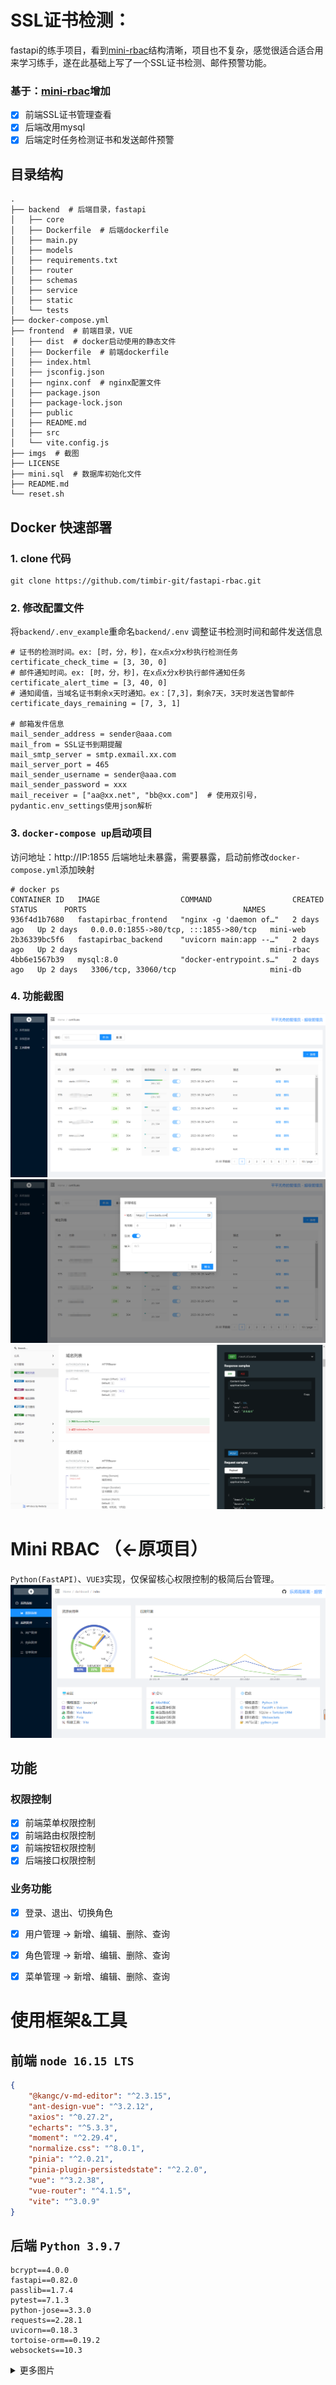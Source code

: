 # SSL证书检测：
fastapi的练手项目，看到[mini-rbac](https://github.com/zy7y/mini-rbac)结构清晰，项目也不复杂，感觉很适合适合用来学习练手，遂在此基础上写了一个SSL证书检测、邮件预警功能。
### 基于：[mini-rbac](https://github.com/zy7y/mini-rbac)增加
- [x] 前端SSL证书管理查看
- [x] 后端改用mysql
- [x] 后端定时任务检测证书和发送邮件预警

## 目录结构
```text
.
├── backend  # 后端目录，fastapi
│   ├── core
│   ├── Dockerfile  # 后端dockerfile
│   ├── main.py  
│   ├── models
│   ├── requirements.txt
│   ├── router
│   ├── schemas
│   ├── service
│   ├── static
│   └── tests
├── docker-compose.yml
├── frontend  # 前端目录，VUE
│   ├── dist  # docker启动使用的静态文件
│   ├── Dockerfile  # 前端dockerfile
│   ├── index.html
│   ├── jsconfig.json
│   ├── nginx.conf  # nginx配置文件
│   ├── package.json
│   ├── package-lock.json
│   ├── public
│   ├── README.md
│   ├── src
│   └── vite.config.js
├── imgs  # 截图
├── LICENSE
├── mini.sql  # 数据库初始化文件
├── README.md
└── reset.sh 

```
## Docker 快速部署
### 1. clone 代码
```gitexclude
git clone https://github.com/timbir-git/fastapi-rbac.git
``` 
### 2. 修改配置文件
将`backend/.env_example`重命名`backend/.env`
调整证书检测时间和邮件发送信息
```
# 证书的检测时间。ex: [时，分，秒]，在x点x分x秒执行检测任务
certificate_check_time = [3, 30, 0]
# 邮件通知时间。ex: [时，分，秒]，在x点x分x秒执行邮件通知任务
certificate_alert_time = [3, 40, 0]
# 通知阈值，当域名证书剩余x天时通知。ex：[7,3]，剩余7天，3天时发送告警邮件
certificate_days_remaining = [7, 3, 1]

# 邮箱发件信息
mail_sender_address = sender@aaa.com
mail_from = SSL证书到期提醒
mail_smtp_server = smtp.exmail.xx.com
mail_server_port = 465
mail_sender_username = sender@aaa.com
mail_sender_password = xxx
mail_receiver = ["aa@xx.net", "bb@xx.com"]  # 使用双引号，pydantic.env_settings使用json解析
```
### 3. `docker-compose up`启动项目
访问地址：http://IP:1855
后端地址未暴露，需要暴露，启动前修改`docker-compose.yml`添加映射
```
# docker ps
CONTAINER ID   IMAGE                  COMMAND                  CREATED      STATUS      PORTS                                   NAMES
936f4d1b7680   fastapirbac_frontend   "nginx -g 'daemon of…"   2 days ago   Up 2 days   0.0.0.0:1855->80/tcp, :::1855->80/tcp   mini-web
2b36339bc5f6   fastapirbac_backend    "uvicorn main:app --…"   2 days ago   Up 2 days                                           mini-rbac
4bb6e1567b39   mysql:8.0              "docker-entrypoint.s…"   2 days ago   Up 2 days   3306/tcp, 33060/tcp                     mini-db
```
### 4. 功能截图
![index](./imgs/cert.png)
![index](./imgs/cert_new.png)
![index](./imgs/cert_redoc.png)

# Mini RBAC （←原项目）
`Python(FastAPI)`、`VUE3`实现，仅保留核心权限控制的极简后台管理。
![index](./imgs/index.png)

## 功能
### 权限控制
- [x] 前端菜单权限控制
- [x] 前端路由权限控制
- [x] 前端按钮权限控制
- [x] 后端接口权限控制
### 业务功能
- [x] 登录、退出、切换角色
- [x] 用户管理 -> 新增、编辑、删除、查询
- [x] 角色管理 -> 新增、编辑、删除、查询
- [x] 菜单管理 -> 新增、编辑、删除、查询


# 使用框架&工具
## 前端 `node 16.15 LTS`
```json
{
    "@kangc/v-md-editor": "^2.3.15",
    "ant-design-vue": "^3.2.12",
    "axios": "^0.27.2",
    "echarts": "^5.3.3",
    "moment": "^2.29.4",
    "normalize.css": "^8.0.1",
    "pinia": "^2.0.21",
    "pinia-plugin-persistedstate": "^2.2.0",
    "vue": "^3.2.38",
    "vue-router": "^4.1.5",
    "vite": "^3.0.9"
}
```
## 后端 `Python 3.9.7`
```
bcrypt==4.0.0
fastapi==0.82.0
passlib==1.7.4
pytest==7.1.3
python-jose==3.3.0
requests==2.28.1
uvicorn==0.18.3
tortoise-orm==0.19.2
websockets==10.3
```



<details>
<summary>更多图片</summary>

### 页面
![login](./imgs/login.png)
![change](./imgs//select.png)
![user](./imgs/useradd.png)
![role](./imgs/menuadd.png)
![menu](./imgs/roleadd.png)
### 接口
![user-api](./imgs/user-api.png)
![role-menu](./imgs/role-menu-api.png)

</details>

